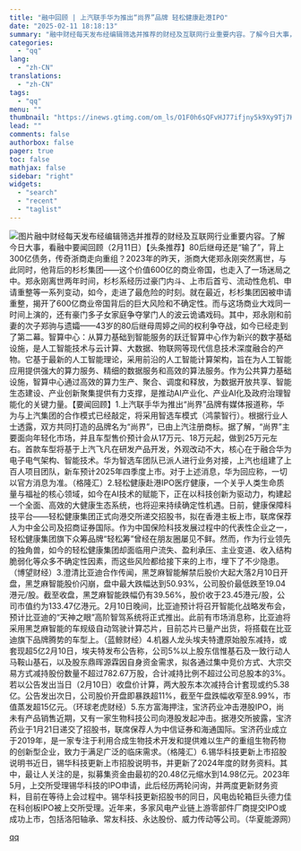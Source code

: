 ```yaml
---
title: "融中回顾 | 上汽联手华为推出“尚界”品牌 轻松健康赴港IPO"
date: "2025-02-11 18:18:13"
summary: "融中财经每天发布经编辑筛选并推荐的财经及互联网行业重要内容。了解今日大事，看融中要闻回顾（2月11日..."
categories:
  - "qq"
lang:
  - "zh-CN"
translations:
  - "zh-CN"
tags:
  - "qq"
menu: ""
thumbnail: "https://inews.gtimg.com/om_ls/O1F0h6sQFvHJ77ifjny5k9Xy9Tj7Kx-Pye556ZH3yy7lYAA_640360/0"
lead: ""
comments: false
authorbox: false
pager: true
toc: false
mathjax: false
sidebar: "right"
widgets:
  - "search"
  - "recent"
  - "taglist"
---
```


![图片](https://inews.gtimg.com/om_bt/OYQXq17wPe3X7dmmc-UOr5t5ayPUCFbjENnhz-o6mbSz4AA/641)融中财经每天发布经编辑筛选并推荐的财经及互联网行业重要内容。了解今日大事，看融中要闻回顾（2月11日）【头条推荐】80后继母还是“输了”，背上300亿债务，传奇浙商走向重组？2023年的昨天，浙商大佬郑永刚突然离世，与此同时，他背后的杉杉集团——这个价值600亿的商业帝国，也走入了一场迷局之中。郑永刚离世两年时间，杉杉系经历过豪门内斗、上市后首亏、流动性危机、申请重整等一系列变动，如今，走进了最危险的时刻。就在最近，杉杉集团因被申请重整，揭开了600亿商业帝国背后的巨大风险和不确定性。而与这场商业大戏同一时间上演的，还有豪门多子女家庭争夺掌门人的波云诡谲戏码。其中，郑永刚和前妻的次子郑驹与遗孀——43岁的80后继母周婷之间的权利争夺战，如今已经走到了第二幕。智算中心：从算力基础到智能服务的跃迁智算中心作为新兴的数字基础设施，是人工智能技术与云计算、大数据、物联网等现代信息技术深度融合的产物。它基于最新的人工智能理论，采用前沿的人工智能计算架构，旨在为人工智能应用提供强大的算力服务、精细的数据服务和高效的算法服务。作为公共算力基础设施，智算中心通过高效的算力生产、聚合、调度和释放，为数据开放共享、智能生态建设、产业创新聚集提供有力支撑，是推动AI产业化、产业AI化及政府治理智能化的关键力量。【要闻回顾】1.上汽联手华为推出“尚界”品牌有媒体报道称，华为与上汽集团的合作模式已经敲定，将采用智选车模式（鸿蒙智行）。根据行业人士透露，双方共同打造的品牌名为“尚界”，已由上汽注册商标。据了解，“尚界”主要面向年轻化市场，并且车型售价预计会从17万元、18万元起，做到25万元左右。首款车型将基于上汽飞凡在研发产品开发，外观改动不大，核心在于融合华为电子电气架构、智能技术。华为智选车团队已派人进行业务对接，上汽也组建了上百人项目团队，新车预计2025年四季度上市。对于上述消息，华为回应称，一切以官方消息为准。（格隆汇）2.轻松健康赴港IPO医疗健康，一个关乎人类生命质量与福祉的核心领域，如今在AI技术的赋能下，正在以科技创新为驱动力，构建起一个全面、高效的大健康生态系统，也将迎来持续确定性机遇。日前，健康保障科技平台——轻松健康集团正式向港交所递交招股书，拟在香港主板上市，联席保荐人为中金公司及招商证券国际。作为中国保险科技发展过程中的代表性企业之一，轻松健康集团旗下众筹品牌“轻松筹”曾经在朋友圈屡见不鲜。然而，作为行业领先的独角兽，如今的轻松健康集团却面临用户流失、盈利承压、主业变道、收入结构脆弱化等众多不确定性因素，而这些风险都给接下来的上市，埋下了不少隐患。（博望财经）3.澄清比亚迪合作传闻，黑芝麻智能解禁后股价大起大落2月10日开盘，黑芝麻智能股价闪崩，盘中最大跌幅达到50.93%，公司股价最低跌至19.04港元/股。截至收盘，黑芝麻智能跌幅仍有39.56%，股价收于23.45港元/股，公司市值约为133.47亿港元。2月10日晚间，比亚迪预计将召开智能化战略发布会，预计比亚迪的“天神之眼”高阶智驾系统将正式推出。此前有市场消息称，比亚迪将采用黑芝麻智能的车规级自动驾驶计算芯片，目前芯片已量产出货，将搭载在比亚迪旗下品牌腾势的车型上。（蓝鲸财经）4.机器人龙头埃夫特遭原始股东减持，或套现超5亿2月10日，埃夫特发布公告称，公司5%以上股东信惟基石及一致行动人马鞍山基石，以及股东鼎晖源霖因自身资金需求，拟各通过集中竞价方式、大宗交易方式减持股份数量不超过782.67万股，合计减持比例不超过公司总股本的3%。若以公告发出当日（2月10日）收盘价计算，两大股东本次减持合计套现或约5.38亿。公告发出次日，公司股价开盘即暴跌超11%，截至午盘跌幅收窄至8.99%，市值蒸发超15亿元。（环球老虎财经）5.东方富海押注，宝济药业冲击港股IPO，尚未有产品销售近期，又有一家生物科技公司向港股发起冲击。据港交所披露，宝济药业于1月21日递交了招股书，联席保荐人为中信证券和海通国际。宝济药业成立于2019年，是一家专注于利用合成生物技术开发和提供难以生产的重组生物药物的创新型企业，致力于满足广泛的临床需求。（格隆汇）6.锡华科技更新上市招股说明书近日，锡华科技更新上市招股说明书，并更新了2024年度的财务资料。其中，最让人关注的是，拟募集资金由最初的20.48亿元缩水到14.98亿元。2023年5月，上交所受理锡华科技的IPO申请，此后经历两轮问询，并两度更新财务资料，目前在等待上会过程中。锡华科技更新招股书的同日，风电齿轮箱巨头德力佳在科创板IPO被上交所受理。近年来，多家风电产业链上游零部件厂商提交IPO或成功上市，包括洛阳轴承、常友科技、永达股份、威力传动等公司。（华夏能源网）

[qq](https://new.qq.com/rain/a/20250211A07A5100)
